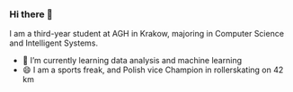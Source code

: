 ### Hi there 👋
I am a third-year student at AGH in Krakow, majoring in Computer Science and Intelligent Systems.
- 🌱 I’m currently learning data analysis and machine learning
- 😄 I am a sports freak, and Polish vice Champion in rollerskating on 42 km 

<!--
**Amelczix14/Amelczix14** is a ✨ _special_ ✨ repository because its `README.md` (this file) appears on your GitHub profile.

Here are some ideas to get you started:

- 🔭 I’m currently working on ...
- 🌱 I’m currently learning ...
- 👯 I’m looking to collaborate on ...
- 🤔 I’m looking for help with ...
- 💬 Ask me about ...
- 📫 How to reach me: ...
- 😄 Pronouns: ...
- ⚡ Fun fact: ...
-->
